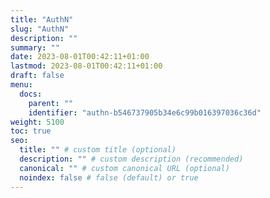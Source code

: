 ```yaml
---
title: "AuthN"
slug: "AuthN"
description: ""
summary: ""
date: 2023-08-01T00:42:11+01:00
lastmod: 2023-08-01T00:42:11+01:00
draft: false
menu:
  docs:
    parent: ""
    identifier: "authn-b546737905b34e6c99b016397036c36d"
weight: 5100
toc: true
seo:
  title: "" # custom title (optional)
  description: "" # custom description (recommended)
  canonical: "" # custom canonical URL (optional)
  noindex: false # false (default) or true
---
```

